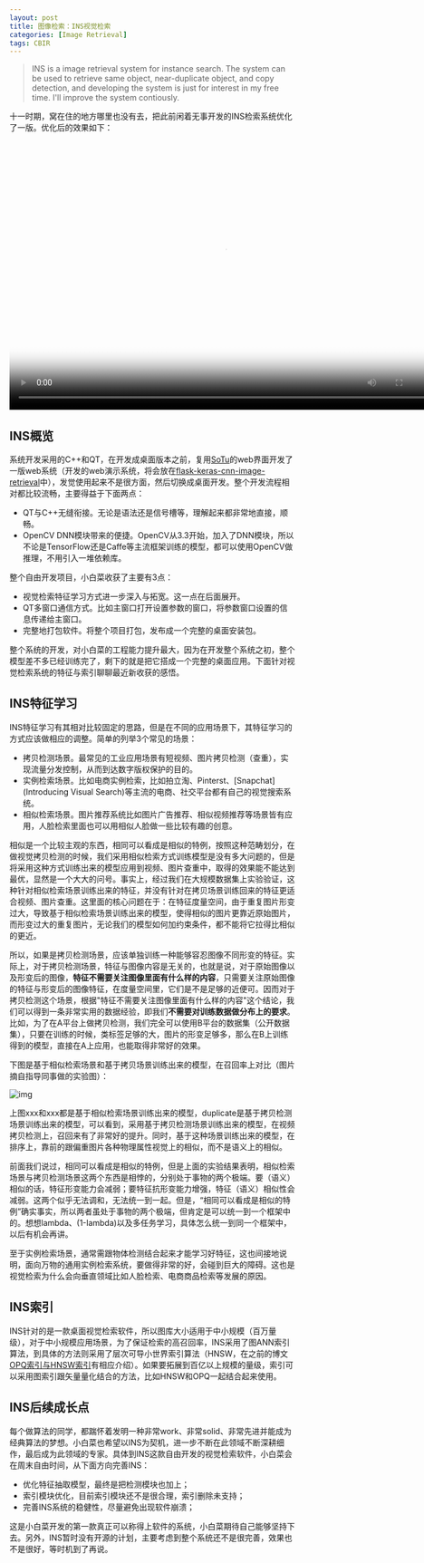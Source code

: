 ```yaml
---
layout: post
title: 图像检索：INS视觉检索
categories: [Image Retrieval]
tags: CBIR
---
```


> INS is a image retrieval system for instance search. The system can be used to retrieve same object, near-duplicate object, and copy detection, and developing the system is just for interest in my free time. I'll improve the system contiously.

十一时期，窝在住的地方哪里也没有去，把此前闲着无事开发的INS检索系统优化了一版。优化后的效果如下：

<section>
    <video id="my-video" class="video-js" controls preload="auto" width="760" height="475"
  poster="ins.jpg" data-setup="{}">
    <source src="http://yongyuan.name/project/videos/ins.mp4" type='video/mp4'>
    <p class="vjs-no-js">
      To view this video please enable JavaScript, and consider upgrading to a web browser that
      <a href="http://videojs.com/html5-video-support/" target="_blank">supports HTML5 video</a>
    </p>
    </video>
</section>

## INS概览

系统开发采用的C++和QT，在开发成桌面版本之前，复用[SoTu](https://github.com/zysite/SoTu)的web界面开发了一版web系统（开发的web演示系统，将会放在[flask-keras-cnn-image-retrieval](https://github.com/willard-yuan/flask-keras-cnn-image-retrieval)中），发觉使用起来不是很方面，然后切换成桌面开发。整个开发流程相对都比较流畅，主要得益于下面两点：

- QT与C++无缝衔接。无论是语法还是信号槽等，理解起来都非常地直接，顺畅。
- OpenCV DNN模块带来的便捷。OpenCV从3.3开始，加入了DNN模块，所以不论是TensorFlow还是Caffe等主流框架训练的模型，都可以使用OpenCV做推理，不用引入一堆依赖库。

整个自由开发项目，小白菜收获了主要有3点：

- 视觉检索特征学习方式进一步深入与拓宽。这一点在后面展开。
- QT多窗口通信方式。比如主窗口打开设置参数的窗口，将参数窗口设置的信息传递给主窗口。
- 完整地打包软件。将整个项目打包，发布成一个完整的桌面安装包。

整个系统的开发，对小白菜的工程能力提升最大，因为在开发整个系统之初，整个模型差不多已经训练完了，剩下的就是把它搭成一个完整的桌面应用。下面针对视觉检索系统的特征与索引聊聊最近新收获的感悟。

## INS特征学习

INS特征学习有其相对比较固定的思路，但是在不同的应用场景下，其特征学习的方式应该做相应的调整。简单的列举3个常见的场景：

- 拷贝检测场景。最常见的工业应用场景有短视频、图片拷贝检测（查重），实现流量分发控制，从而到达数字版权保护的目的。
- 实例检索场景。比如电商实例检索，比如拍立淘、Pinterst、[Snapchat](Introducing Visual Search)等主流的电商、社交平台都有自己的视觉搜索系统。
- 相似检索场景。图片推荐系统比如图片广告推荐、相似视频推荐等场景皆有应用，人脸检索里面也可以用相似人脸做一些比较有趣的创意。

相似是一个比较主观的东西，相同可以看成是相似的特例，按照这种范畴划分，在做视觉拷贝检测的时候，我们采用相似检索方式训练模型是没有多大问题的，但是将采用这种方式训练出来的模型应用到视频、图片查重中，取得的效果能不能达到最优，显然是一个大大的问号。事实上，经过我们在大规模数据集上实验验证，这种针对相似检索场景训练出来的特征，并没有针对在拷贝场景训练回来的特征更适合视频、图片查重。这里面的核心问题在于：在特征度量空间，由于重复图片形变过大，导致基于相似检索场景训练出来的模型，使得相似的图片更靠近原始图片，而形变过大的重复图片，无论我们的模型如何加约束条件，都不能将它拉得比相似的更近。

所以，如果是拷贝检测场景，应该单独训练一种能够容忍图像不同形变的特征。实际上，对于拷贝检测场景，特征与图像内容是无关的，也就是说，对于原始图像以及形变后的图像，**特征不需要关注图像里面有什么样的内容**，只需要关注原始图像的特征与形变后的图像特征，在度量空间里，它们是不是足够的近便可。因而对于拷贝检测这个场景，根据"特征不需要关注图像里面有什么样的内容"这个结论，我们可以得到一条非常实用的数据经验，即我们**不需要对训练数据做分布上的要求**。比如，为了在A平台上做拷贝检测，我们完全可以使用B平台的数据集（公开数据集），只要在训练的时候，类标签足够的大，图片的形变足够多，那么在B上训练得到的模型，直接在A上应用，也能取得非常好的效果。

下图是基于相似检索场景和基于拷贝场景训练出来的模型，在召回率上对比（图片摘自指导同事做的实验图）：

![img](http://yongyuan.name/imgs/posts/dup_net.png)

上图xxx和xxx都是基于相似检索场景训练出来的模型，duplicate是基于拷贝检测场景训练出来的模型，可以看到，采用基于拷贝检测场景训练出来的模型，在视频拷贝检测上，召回来有了非常好的提升。同时，基于这种场景训练出来的模型，在排序上，靠前的跟偏重图片各种物理属性视觉上的相似，而不是语义上的相似。

前面我们说过，相同可以看成是相似的特例，但是上面的实验结果表明，相似检索场景与拷贝检测场景这两个东西是相悖的，分别处于事物的两个极端。要（语义）相似的话，特征形变能力会减弱；要特征抗形变能力增强，特征（语义）相似性会减弱。这两个似乎无法调和，无法统一到一起。但是，“相同可以看成是相似的特例”确实事实，所以两者虽处于事物的两个极端，但肯定是可以统一到一个框架中的。想想lambda、(1-lambda)以及多任务学习，具体怎么统一到同一个框架中，以后有机会再讲。

至于实例检索场景，通常需跟物体检测结合起来才能学习好特征，这也间接地说明，面向万物的通用实例检索系统，要做得非常的好，会碰到巨大的障碍。这也是视觉检索为什么会向垂直领域比如人脸检索、电商商品检索等发展的原因。

## INS索引

INS针对的是一款桌面视觉检索软件，所以图库大小适用于中小规模（百万量级），对于中小规模应用场景，为了保证检索的高召回率，INS采用了图ANN索引算法，到具体的方法则采用了层次可导小世界索引算法（HNSW，在之前的博文[OPQ索引与HNSW索引](http://yongyuan.name/blog/opq-and-hnsw.html)有相应介绍）。如果要拓展到百亿以上规模的量级，索引可以采用图索引跟矢量量化结合的方法，比如HNSW和OPQ一起结合起来使用。

## INS后续成长点

每个做算法的同学，都踹怀着发明一种非常work、非常solid、非常先进并能成为经典算法的梦想。小白菜也希望以INS为契机，进一步不断在此领域不断深耕细作，最后成为此领域的专家。具体到INS这款自由开发的视觉检索软件，小白菜会在周末自由时间，从下面方向完善INS：

- 优化特征抽取模型，最终是把检测模块也加上；
- 索引模块优化，目前索引模块还不是很合理，索引删除未支持；
- 完善INS系统的稳健性，尽量避免出现软件崩溃；

这是小白菜开发的第一款真正可以称得上软件的系统，小白菜期待自己能够坚持下去。另外，INS暂时没有开源的计划，主要考虑到整个系统还不是很完善，效果也不是很好，等时机到了再说。